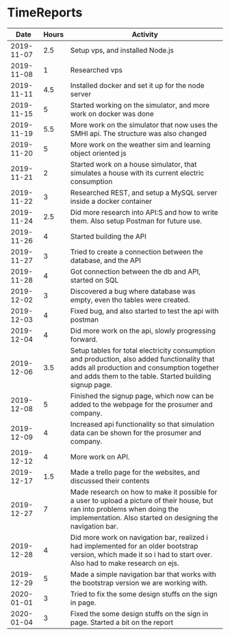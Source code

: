 # TimeReports
| Date  |      Hours    | Activity                                       |
| ----------- | ------- |------------------------------------------------
| 2019-11-07  | 2.5       | Setup vps, and installed Node.js                |
| 2019-11-08  | 1       | Researched vps                 |
| 2019-11-11  | 4.5       | Installed docker and set it up for the node server  |
| 2019-11-15  | 5       | Started working on the simulator, and more work on docker was done |
| 2019-11-19  | 5.5       | More work on the simulator that now uses the SMHI api. The structure was also changed |
| 2019-11-20  | 5       | More work on the weather sim and learning object oriented js |
| 2019-11-21  | 2       | Started work on a house simulator, that simulates a house with its current electric consumption |
| 2019-11-22  | 3       | Researched REST, and setup a MySQL server inside a docker container |
| 2019-11-24  | 2.5       | Did more research into API:S and how to write them. Also setup Postman for future use. |
| 2019-11-26  | 4       | Started building the API |
| 2019-11-27  | 3       | Tried to create a connection between the database, and the API |
| 2019-11-28  | 4       | Got connection between the db and API, started on SQL |
| 2019-12-02  | 3       | Discovered a bug where database was empty, even tho tables were created.  |
| 2019-12-03  | 4       | Fixed bug, and also started to test the api with postman |
| 2019-12-04  | 4       | Did more work on the api, slowly progressing forward. |
| 2019-12-06  | 3.5       | Setup tables for total electricity consumption and production, also added functionality that adds all production and consumption together and adds them to the table. Started building signup page. |
| 2019-12-08  | 5       | Finished the signup page, which now can be added to the webpage for the prosumer and company. |
| 2019-12-09  | 4       | Increased api functionality so that simulation data can be shown for the prosumer and company. |
| 2019-12-12  | 4       | More work on API. |
| 2019-12-17  | 1.5       | Made a trello page for the websites, and discussed their contents|
| 2019-12-27  | 7       | Made research on how to make it possible for a user to upload a picture of their house, but ran into problems when doing the implementation. Also started on designing the navigation bar. |
| 2019-12-28  | 4       | Did more work on navigation bar, realized i had implemented for an older bootstrap version, which made it so i had to start over. Also had to make research on ejs. |
| 2019-12-29  | 5       | Made a simple navigation bar that works with the bootstrap version we are working with. |
| 2020-01-01  | 3       | Tried to fix the some design stuffs on the sign in page. |
| 2020-01-04  | 3       | Fixed the some design stuffs on the sign in page. Started a bit on the report|
